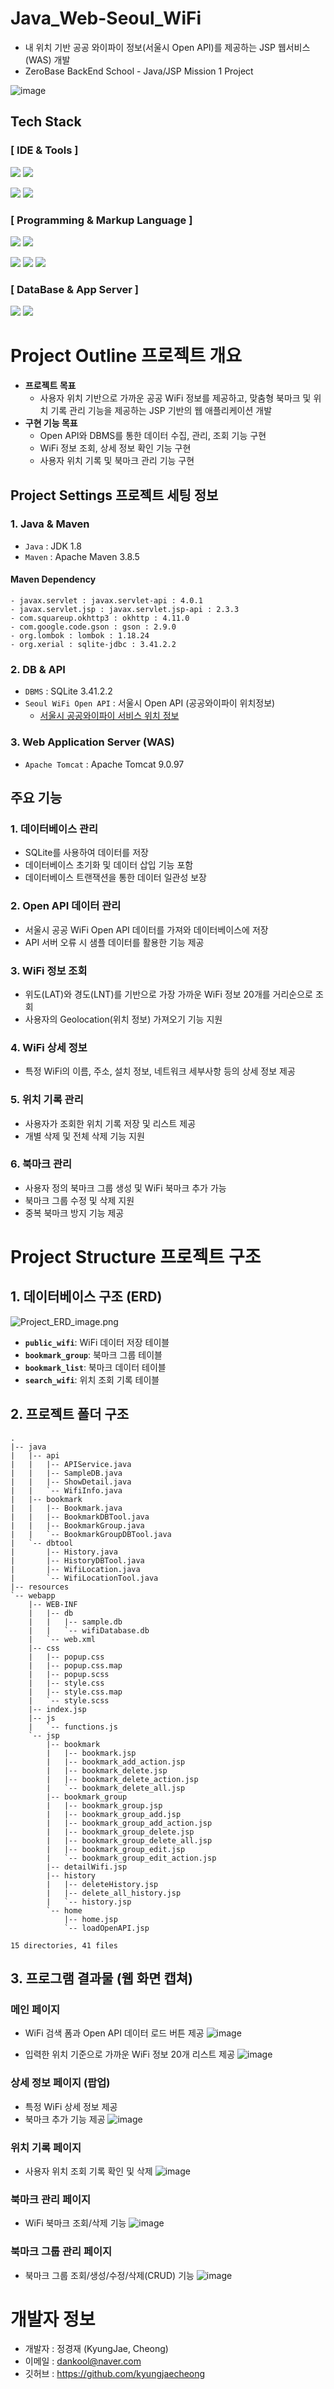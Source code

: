 # Java_Web-Seoul_WiFi
- 내 위치 기반 공공 와이파이 정보(서울시 Open API)를 제공하는 JSP 웹서비스(WAS) 개발
- ZeroBase BackEnd School - Java/JSP Mission 1 Project

![image](https://github.com/user-attachments/assets/3de1885d-4f50-499f-9d58-5388b8c04c18)

<div align=left>

## Tech Stack

### [ IDE & Tools ]

<img src="https://img.shields.io/badge/intellij idea-007ACC?style=for-the-badge&logo=intellijidea&logoColor=white"></a>
<img src="https://img.shields.io/badge/apache maven-C71A36?style=for-the-badge&logo=apachemaven&logoColor=white"></a>

<img src="https://img.shields.io/badge/postman-FF6C37?style=for-the-badge&logo=postman&logoColor=white"></a>
<img src="https://img.shields.io/badge/github copilot-000000?style=for-the-badge&logo=githubcopilot&logoColor=white"></a>

### [ Programming & Markup Language ]

<img src="https://img.shields.io/badge/Java-C71A36?style=for-the-badge&logo=java&logoColor=white"></a>
<img src="https://img.shields.io/badge/javascript-F7DF1E?style=for-the-badge&logo=javascript&logoColor=black"></a>

<img src="https://img.shields.io/badge/HTML5-E34F26?style=for-the-badge&logo=HTML5&logoColor=white"></a>
<img src="https://img.shields.io/badge/CSS3-1572B6?style=for-the-badge&logo=CSS3&logoColor=white"></a>
<img src="https://img.shields.io/badge/SCSS-CC6699?style=for-the-badge&logo=sass&logoColor=white"></a>

### [ DataBase & App Server ]
<img src="https://img.shields.io/badge/sqlite-003B57?style=for-the-badge&logo=sqlite&logoColor=white"></a>
<img src="https://img.shields.io/badge/apache tomcat-F8DC75?style=for-the-badge&logo=apache tomcat&logoColor=black"></a>

</div>

# Project Outline 프로젝트 개요
- **프로젝트 목표**
  - 사용자 위치 기반으로 가까운 공공 WiFi 정보를 제공하고, 맞춤형 북마크 및 위치 기록 관리 기능을 제공하는 JSP 기반의 웹 애플리케이션 개발
- **구현 기능 목표**
  - Open API와 DBMS를 통한 데이터 수집, 관리, 조회 기능 구현
  - WiFi 정보 조회, 상세 정보 확인 기능 구현
  - 사용자 위치 기록 및 북마크 관리 기능 구현

## Project Settings 프로젝트 세팅 정보

### 1. Java & Maven
- `Java` : JDK 1.8
- `Maven` : Apache Maven 3.8.5

#### Maven Dependency
```
- javax.servlet : javax.servlet-api : 4.0.1
- javax.servlet.jsp : javax.servlet.jsp-api : 2.3.3
- com.squareup.okhttp3 : okhttp : 4.11.0
- com.google.code.gson : gson : 2.9.0
- org.lombok : lombok : 1.18.24
- org.xerial : sqlite-jdbc : 3.41.2.2
```

### 2. DB & API
- `DBMS` : SQLite 3.41.2.2
- `Seoul WiFi Open API` : 서울시 Open API (공공와이파이 위치정보)
  - [서울시 공공와이파이 서비스 위치 정보](https://data.seoul.go.kr/dataList/OA-20883/S/1/datasetView.do)

### 3. Web Application Server (WAS)
- `Apache Tomcat` : Apache Tomcat 9.0.97

## 주요 기능

### 1. **데이터베이스 관리**
- SQLite를 사용하여 데이터를 저장
- 데이터베이스 초기화 및 데이터 삽입 기능 포함
- 데이터베이스 트랜잭션을 통한 데이터 일관성 보장

### 2. **Open API 데이터 관리**
- 서울시 공공 WiFi Open API 데이터를 가져와 데이터베이스에 저장
- API 서버 오류 시 샘플 데이터를 활용한 기능 제공

### 3. **WiFi 정보 조회**
- 위도(LAT)와 경도(LNT)를 기반으로 가장 가까운 WiFi 정보 20개를 거리순으로 조회
- 사용자의 Geolocation(위치 정보) 가져오기 기능 지원

### 4. **WiFi 상세 정보**
- 특정 WiFi의 이름, 주소, 설치 정보, 네트워크 세부사항 등의 상세 정보 제공

### 5. **위치 기록 관리**
- 사용자가 조회한 위치 기록 저장 및 리스트 제공
- 개별 삭제 및 전체 삭제 기능 지원

### 6. **북마크 관리**
- 사용자 정의 북마크 그룹 생성 및 WiFi 북마크 추가 가능
- 북마크 그룹 수정 및 삭제 지원
- 중복 북마크 방지 기능 제공

# Project Structure 프로젝트 구조

## 1. 데이터베이스 구조 (ERD)
![Project_ERD_image.png](Project_ERD_image.png)
- **`public_wifi`**: WiFi 데이터 저장 테이블
- **`bookmark_group`**: 북마크 그룹 테이블
- **`bookmark_list`**: 북마크 데이터 테이블
- **`search_wifi`**: 위치 조회 기록 테이블

## 2. 프로젝트 폴더 구조

```
.
|-- java
|   |-- api
|   |   |-- APIService.java
|   |   |-- SampleDB.java
|   |   |-- ShowDetail.java
|   |   `-- WifiInfo.java
|   |-- bookmark
|   |   |-- Bookmark.java
|   |   |-- BookmarkDBTool.java
|   |   |-- BookmarkGroup.java
|   |   `-- BookmarkGroupDBTool.java
|   `-- dbtool
|       |-- History.java
|       |-- HistoryDBTool.java
|       |-- WifiLocation.java
|       `-- WifiLocationTool.java
|-- resources
`-- webapp
    |-- WEB-INF
    |   |-- db
    |   |   |-- sample.db
    |   |   `-- wifiDatabase.db
    |   `-- web.xml
    |-- css
    |   |-- popup.css
    |   |-- popup.css.map
    |   |-- popup.scss
    |   |-- style.css
    |   |-- style.css.map
    |   `-- style.scss
    |-- index.jsp
    |-- js
    |   `-- functions.js
    `-- jsp
        |-- bookmark
        |   |-- bookmark.jsp
        |   |-- bookmark_add_action.jsp
        |   |-- bookmark_delete.jsp
        |   |-- bookmark_delete_action.jsp
        |   `-- bookmark_delete_all.jsp
        |-- bookmark_group
        |   |-- bookmark_group.jsp
        |   |-- bookmark_group_add.jsp
        |   |-- bookmark_group_add_action.jsp
        |   |-- bookmark_group_delete.jsp
        |   |-- bookmark_group_delete_all.jsp
        |   |-- bookmark_group_edit.jsp
        |   `-- bookmark_group_edit_action.jsp
        |-- detailWifi.jsp
        |-- history
        |   |-- deleteHistory.jsp
        |   |-- delete_all_history.jsp
        |   `-- history.jsp
        `-- home
            |-- home.jsp
            `-- loadOpenAPI.jsp

15 directories, 41 files
```

## 3. 프로그램 결과물 (웹 화면 캡쳐)
### 메인 페이지
- WiFi 검색 폼과 Open API 데이터 로드 버튼 제공
  ![image](https://github.com/user-attachments/assets/3f0c4ab0-b891-4dbd-8a1e-c41869e0bff3)
  
- 입력한 위치 기준으로 가까운 WiFi 정보 20개 리스트 제공
  ![image](https://github.com/user-attachments/assets/43f2d946-545c-439a-8821-576028f0e46b)

### 상세 정보 페이지 (팝업)
- 특정 WiFi 상세 정보 제공
- 북마크 추가 기능 제공
  ![image](https://github.com/user-attachments/assets/b6081720-96ca-4112-9db3-fabe96472823)

### 위치 기록 페이지
- 사용자 위치 조회 기록 확인 및 삭제
  ![image](https://github.com/user-attachments/assets/e0b1b41d-05be-42cc-8356-e273289d0c74)

### 북마크 관리 페이지
- WiFi 북마크 조회/삭제 기능
  ![image](https://github.com/user-attachments/assets/1d643ed0-6f14-4c0d-8425-840828c8d4d4)

### 북마크 그룹 관리 페이지
- 북마크 그룹 조회/생성/수정/삭제(CRUD) 기능
  ![image](https://github.com/user-attachments/assets/62f4717b-848c-4927-b332-5279992e6a7b)

# 개발자 정보
- 개발자 : 정경재 (KyungJae, Cheong)
- 이메일 : dankool@naver.com
- 깃허브 : https://github.com/kyungjaecheong
